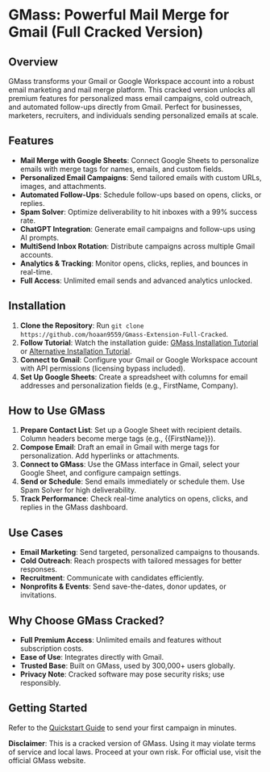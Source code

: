 # GMass: Powerful Mail Merge for Gmail (Full Cracked Version)

## Overview
GMass transforms your Gmail or Google Workspace account into a robust email marketing and mail merge platform. This cracked version unlocks all premium features for personalized mass email campaigns, cold outreach, and automated follow-ups directly from Gmail. Perfect for businesses, marketers, recruiters, and individuals sending personalized emails at scale.

## Features
- **Mail Merge with Google Sheets**: Connect Google Sheets to personalize emails with merge tags for names, emails, and custom fields.
- **Personalized Email Campaigns**: Send tailored emails with custom URLs, images, and attachments.
- **Automated Follow-Ups**: Schedule follow-ups based on opens, clicks, or replies.
- **Spam Solver**: Optimize deliverability to hit inboxes with a 99% success rate.
- **ChatGPT Integration**: Generate email campaigns and follow-ups using AI prompts.
- **MultiSend Inbox Rotation**: Distribute campaigns across multiple Gmail accounts.
- **Analytics & Tracking**: Monitor opens, clicks, replies, and bounces in real-time.
- **Full Access**: Unlimited email sends and advanced analytics unlocked.

## Installation
1. **Clone the Repository**: Run `git clone https://github.com/hoaan9559/Gmass-Extension-Full-Cracked`.
2. **Follow Tutorial**: Watch the installation guide: [GMass Installation Tutorial](https://www.youtube.com/watch?v=yVvvA8kaIuk) or [Alternative Installation Tutorial](https://www.youtube.com/watch?v=your-youtube-link).
3. **Connect to Gmail**: Configure your Gmail or Google Workspace account with API permissions (licensing bypass included).
4. **Set Up Google Sheets**: Create a spreadsheet with columns for email addresses and personalization fields (e.g., FirstName, Company).

## How to Use GMass
1. **Prepare Contact List**: Set up a Google Sheet with recipient details. Column headers become merge tags (e.g., {{FirstName}}).
2. **Compose Email**: Draft an email in Gmail with merge tags for personalization. Add hyperlinks or attachments.
3. **Connect to GMass**: Use the GMass interface in Gmail, select your Google Sheet, and configure campaign settings.
4. **Send or Schedule**: Send emails immediately or schedule them. Use Spam Solver for high deliverability.
5. **Track Performance**: Check real-time analytics on opens, clicks, and replies in the GMass dashboard.

## Use Cases
- **Email Marketing**: Send targeted, personalized campaigns to thousands.
- **Cold Outreach**: Reach prospects with tailored messages for better responses.
- **Recruitment**: Communicate with candidates efficiently.
- **Nonprofits & Events**: Send save-the-dates, donor updates, or invitations.

## Why Choose GMass Cracked?
- **Full Premium Access**: Unlimited emails and features without subscription costs.
- **Ease of Use**: Integrates directly with Gmail.
- **Trusted Base**: Built on GMass, used by 300,000+ users globally.
- **Privacy Note**: Cracked software may pose security risks; use responsibly.

## Getting Started
Refer to the [Quickstart Guide](https://www.gmass.co/blog/gmass-quickstart-guide/) to send your first campaign in minutes.

**Disclaimer**: This is a cracked version of GMass. Using it may violate terms of service and local laws. Proceed at your own risk. For official use, visit the official GMass website.
